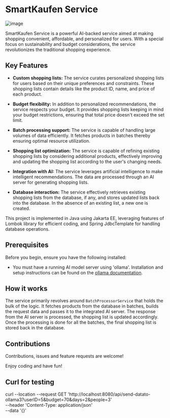# SmartKaufen Service
![image](https://github.com/user-attachments/assets/0f5cd8b0-19ca-421f-a8c4-fec5a1951410)



SmartKaufen Service is a powerful AI-backed service aimed at making shopping convenient, affordable, and personalized for users. With a special focus on sustainability and budget considerations, the service revolutionizes the traditional shopping experience.
## Key Features

- **Custom shopping lists:** The service curates personalized shopping lists for users based on their unique preferences and constraints. These shopping lists contain details like the product ID, name, and price of each product.

- **Budget flexibility:** In addition to personalized recommendations, the service respects your budget. It provides shopping lists keeping in mind your budget restrictions, ensuring that total price doesn't exceed the set limit.

- **Batch processing support:** The service is capable of handling large volumes of data efficiently. It fetches products in batches thereby ensuring optimal resource utilization.

- **Shopping list optimization:** The service is capable of refining existing shopping lists by considering additional products, effectively improving and updating the shopping list according to the user's changing needs.

- **Integration with AI:** The service leverages artificial intelligence to make intelligent recommendations. The data are processed through an AI server for generating shopping lists.

- **Database interaction:** The service effectively retrieves existing shopping lists from the database, if any, and stores updated lists back into the database. In the absence of an existing list, a new one is created.

This project is implemented in Java using Jakarta EE, leveraging features of Lombok library for efficient coding, and Spring JdbcTemplate for handling database operations.

## Prerequisites

Before you begin, ensure you have the following installed:

- You must have a running AI model server using 'ollama'. Installation and setup instructions can be found on the [ollama documentation](http://ollama.ai/doc/).
## How it works

The service primarily revolves around `BatchProcessorService` that holds the bulk of the logic. It fetches products from the database in batches, builds the request data and passes it to the integrated AI server. The response from the AI server is processed, the shopping list is updated accordingly. Once the processing is done for all the batches, the final shopping list is stored back in the database.

## Contributions

Contributions, issues and feature requests are welcome!

Enjoy coding and have fun!

## Curl for testing
 curl --location --request GET 'http://localhost:8080/api/send-datato-ollama3?userID=5&budget=70&days=2&people=3' \
 --header 'Content-Type: application/json' \
 --data '{}'
